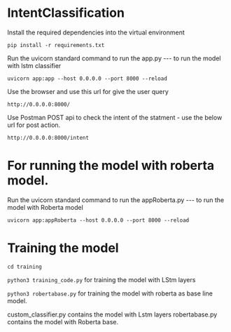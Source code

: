 # IntentClassification


Install the required dependencies into the virtual environment

```pip install -r requirements.txt```

Run the uvicorn standard command to run the app.py --- to run the model with lstm classifier

```uvicorn app:app --host 0.0.0.0 --port 8000 --reload```  

Use the browser and use this url for give the user query

```http://0.0.0.0:8000/```

Use Postman POST api to check the intent of the statment -  use the below url for post action.

```http://0.0.0.0:8000/intent```


# For running the model with roberta model.

Run the uvicorn standard command to run the appRoberta.py --- to run the model with Roberta model 

```uvicorn app:appRoberta --host 0.0.0.0 --port 8000 --reload``` 



# Training the model

```cd training```

```python3 training_code.py``` for training the model with LStm layers

```python3 robertabase.py``` for training the model with roberta as base line model.

custom_classifier.py contains the model with Lstm layers
robertabase.py contains the model with Roberta base.